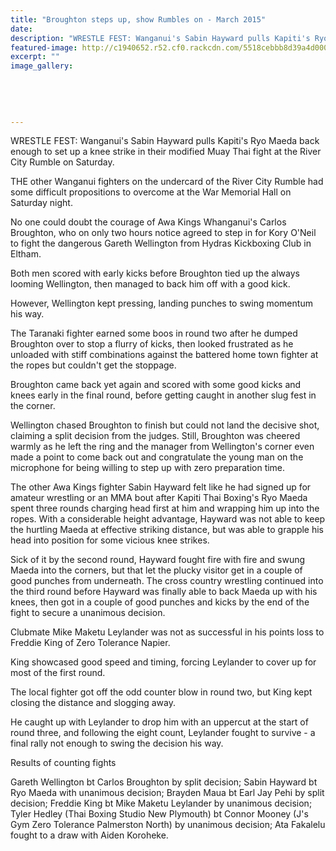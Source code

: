 ```yaml
---
title: "Broughton steps up, show Rumbles on - March 2015"
date: 
description: "WRESTLE FEST: Wanganui's Sabin Hayward pulls Kapiti's Ryo Maeda back enough to set up a knee strike in their modified Muay Thai fight at the River City Rumble on Saturday, Wanganui Chronicle 30/3/15.."
featured-image: http://c1940652.r52.cf0.rackcdn.com/5518cebbb8d39a4d0000054e/SabinHayward,RiverCityRumble.jpg
excerpt: ""
image_gallery:
    
    
    
    
    
---
```


<p><span>WRESTLE FEST: Wanganui's Sabin Hayward pulls Kapiti's Ryo Maeda back enough to set up a knee strike in their modified Muay Thai fight at the River City Rumble on Saturday.</span></p>
<p>THE other Wanganui fighters on the undercard of the River City Rumble had some difficult propositions to overcome at the War Memorial Hall on Saturday night.</p>
<p>No one could doubt the courage of Awa Kings Whanganui's Carlos Broughton, who on only two hours notice agreed to step in for Kory O'Neil to fight the dangerous Gareth Wellington from Hydras Kickboxing Club in Eltham.</p>
<p>Both men scored with early kicks before Broughton tied up the always looming Wellington, then managed to back him off with a good kick.</p>
<p>However, Wellington kept pressing, landing punches to swing momentum his way.</p>
<p>The Taranaki fighter earned some boos in round two after he dumped Broughton over to stop a flurry of kicks, then looked frustrated as he unloaded with stiff combinations against the battered home town fighter at the ropes but couldn't get the stoppage.</p>
<p>Broughton came back yet again and scored with some good kicks and knees early in the final round, before getting caught in another slug fest in the corner.</p>
<p>Wellington chased Broughton to finish but could not land the decisive shot, claiming a split decision from the judges. Still, Broughton was cheered warmly as he left the ring and the manager from Wellington's corner even made a point to come back out and congratulate the young man on the microphone for being willing to step up with zero preparation time.</p>
<p>The other Awa Kings fighter Sabin Hayward felt like he had signed up for amateur wrestling or an MMA bout after Kapiti Thai Boxing's Ryo Maeda spent three rounds charging head first at him and wrapping him up into the ropes. With a considerable height advantage, Hayward was not able to keep the hurtling Maeda at effective striking distance, but was able to grapple his head into position for some vicious knee strikes.</p>
<p>Sick of it by the second round, Hayward fought fire with fire and swung Maeda into the corners, but that let the plucky visitor get in a couple of good punches from underneath. The cross country wrestling continued into the third round before Hayward was finally able to back Maeda up with his knees, then got in a couple of good punches and kicks by the end of the fight to secure a unanimous decision.</p>
<p>Clubmate Mike Maketu Leylander was not as successful in his points loss to Freddie King of Zero Tolerance Napier.</p>
<p>King showcased good speed and timing, forcing Leylander to cover up for most of the first round.</p>
<p>The local fighter got off the odd counter blow in round two, but King kept closing the distance and slogging away.</p>
<p>He caught up with Leylander to drop him with an uppercut at the start of round three, and following the eight count, Leylander fought to survive - a final rally not enough to swing the decision his way.</p>
<p>Results of counting fights</p>
<p>Gareth Wellington bt Carlos Broughton by split decision; Sabin Hayward bt Ryo Maeda with unanimous decision; Brayden Maua bt Earl Jay Pehi by split decision; Freddie King bt Mike Maketu Leylander by unanimous decision; Tyler Hedley (Thai Boxing Studio New Plymouth) bt Connor Mooney (J's Gym Zero Tolerance Palmerston North) by unanimous decision; Ata Fakalelu fought to a draw with Aiden Koroheke.</p>

